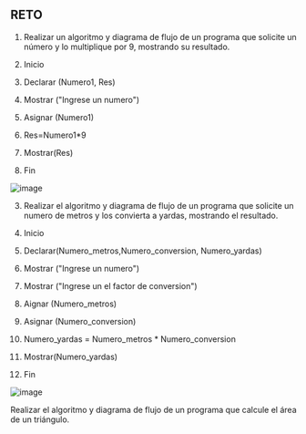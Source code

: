 ## RETO
1. Realizar un algoritmo y diagrama de flujo de un programa que solicite un número y lo multiplique por 9, mostrando su resultado.

1. Inicio
2. Declarar (Numero1, Res)
3. Mostrar ("Ingrese un numero")
4. Asignar (Numero1)
5. Res=Numero1*9
6. Mostrar(Res)
7. Fin

![image](https://user-images.githubusercontent.com/34118685/163031566-b1e22c08-04cc-4b5a-8359-a0800fc17708.png)

3. Realizar el algoritmo y diagrama de flujo de un programa que solicite un numero de metros y los convierta a yardas, mostrando el resultado.

1.  Inicio
2.  Declarar(Numero_metros,Numero_conversion, Numero_yardas)
3.  Mostrar ("Ingrese un numero")
4.  Mostrar ("Ingrese un el factor de conversion")
5.  Aignar (Numero_metros)
6.  Asignar (Numero_conversion)
7.  Numero_yardas = Numero_metros * Numero_conversion
8.  Mostrar(Numero_yardas)
9.  Fin

![image](https://user-images.githubusercontent.com/34118685/163033331-c0925fb8-0fea-494e-9327-968d62c6df0a.png)




Realizar el algoritmo y diagrama de flujo de un programa que calcule el área de un triángulo.

